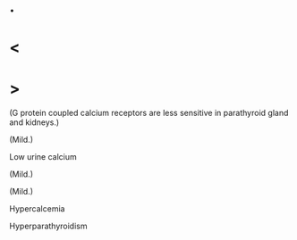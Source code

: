 # .

# <

# >

(G protein coupled calcium receptors are less sensitive in parathyroid gland and kidneys.)

(Mild.)

Low urine calcium

(Mild.)

(Mild.)

Hypercalcemia

Hyperparathyroidism
